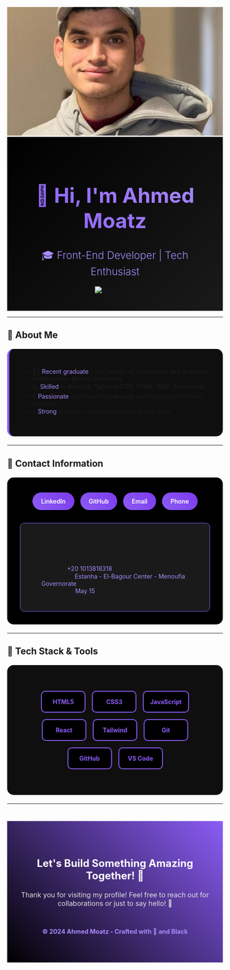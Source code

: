 <!-- 🔥 BANNER -->
<div align="center">
  <img src="image.png" alt="Ahmed Moatz Banner" style="width: 100%; height: 300px; object-fit: cover; border-radius: 0;"/>
</div>

<!-- PROFILE HEADER -->
<div align="center" style="background: linear-gradient(135deg, #000000 0%, #1a1a1a 100%); padding: 40px 20px; margin: 0;">
  <h1 style="font-size: 3rem; margin-bottom: 10px; background: linear-gradient(45deg, #8B5CF6, #A78BFA); -webkit-background-clip: text; -webkit-text-fill-color: transparent; font-weight: bold;">
    👋 Hi, I'm Ahmed Moatz
  </h1>
  <h3 style="font-size: 1.5rem; color: #A78BFA; margin-bottom: 20px; font-weight: 300;">
    🎓 Front-End Developer | Tech Enthusiast
  </h3>
  
  <img src="https://readme-typing-svg.demolab.com/?font=Fira+Code&weight=500&pause=1200&color=8B5CF6&center=true&vCenter=true&width=435&lines=Problem+Solver+%F0%9F%A7%A0;Building+Modern+Web+UIs+%F0%9F%92%BB" alt="Typing SVG" />
</div>

---

## 🧠 About Me

<div style="background: #0F0F0F; padding: 30px; border-radius: 15px; border-left: 5px solid #8B5CF6; margin: 20px 0;">
  
- 🧑‍🎓 <span style="color: #A78BFA;">Recent graduate</span> from **Faculty of Computers and Artificial Intelligence – Benha University**
- 💻 <span style="color: #A78BFA;">Skilled</span> in **React.js**, **Tailwind CSS**, **HTML**, **CSS**, **JavaScript**
- 🌱 <span style="color: #A78BFA;">Passionate</span> about learning **Next.js** and advanced front-end patterns
- ⚡ <span style="color: #A78BFA;">Strong</span> problem-solving and UI/UX design skills

</div>

---

## 📇 Contact Information

<div style="background: #000000; padding: 30px; border-radius: 15px; margin: 20px 0;">

<div align="center" style="margin-bottom: 25px;">
  <a href="https://www.linkedin.com/in/ahmed-moatz-a81b4a352" style="display: inline-block; margin: 5px; padding: 12px 20px; background: linear-gradient(45deg, #8B5CF6, #7C3AED); color: white; text-decoration: none; border-radius: 25px; font-weight: 600; transition: all 0.3s ease;">
    LinkedIn
  </a>
  <a href="https://github.com/ahmedmoatz" style="display: inline-block; margin: 5px; padding: 12px 20px; background: linear-gradient(45deg, #8B5CF6, #7C3AED); color: white; text-decoration: none; border-radius: 25px; font-weight: 600; transition: all 0.3s ease;">
    GitHub
  </a>
  <a href="mailto:moatz0742@gmail.com" style="display: inline-block; margin: 5px; padding: 12px 20px; background: linear-gradient(45deg, #8B5CF6, #7C3AED); color: white; text-decoration: none; border-radius: 25px; font-weight: 600; transition: all 0.3s ease;">
    Email
  </a>
  <a href="tel:+201013818318" style="display: inline-block; margin: 5px; padding: 12px 20px; background: linear-gradient(45deg, #8B5CF6, #7C3AED); color: white; text-decoration: none; border-radius: 25px; font-weight: 600; transition: all 0.3s ease;">
    Phone
  </a>
</div>

<div style="background: #1a1a1a; padding: 25px; border-radius: 10px; border: 1px solid #8B5CF6;">

- **📱 LinkedIn:** [linkedin.com/in/ahmed-moatz-a81b4a352](https://www.linkedin.com/in/ahmed-moatz-a81b4a352)  
- **💻 GitHub:** [github.com/ahmedmoatz](https://github.com/ahmedmoatz)  
- **📧 Email:** <span style="color: #A78BFA;">moatz0742@gmail.com</span>  
- **📞 Phone:** <span style="color: #A78BFA;">+20 1013818318</span>  
- **📍 Address:** <span style="color: #A78BFA;">Estanha - El-Bagour Center - Menoufia Governorate</span>  
- **🎂 Birthday:** <span style="color: #A78BFA;">May 15</span>

</div>

</div>

---

## 🔧 Tech Stack & Tools

<div align="center" style="background: #0F0F0F; padding: 40px; border-radius: 15px; margin: 20px 0;">

<div style="display: flex; justify-content: center; flex-wrap: wrap; gap: 15px; margin: 20px 0;">
  <div style="background: #000000; padding: 15px; border-radius: 10px; border: 2px solid #8B5CF6; min-width: 70px; text-align: center;">
    <span style="color: #8B5CF6; font-weight: bold;">HTML5</span>
  </div>
  <div style="background: #000000; padding: 15px; border-radius: 10px; border: 2px solid #8B5CF6; min-width: 70px; text-align: center;">
    <span style="color: #8B5CF6; font-weight: bold;">CSS3</span>
  </div>
  <div style="background: #000000; padding: 15px; border-radius: 10px; border: 2px solid #8B5CF6; min-width: 70px; text-align: center;">
    <span style="color: #8B5CF6; font-weight: bold;">JavaScript</span>
  </div>
  <div style="background: #000000; padding: 15px; border-radius: 10px; border: 2px solid #8B5CF6; min-width: 70px; text-align: center;">
    <span style="color: #8B5CF6; font-weight: bold;">React</span>
  </div>
  <div style="background: #000000; padding: 15px; border-radius: 10px; border: 2px solid #8B5CF6; min-width: 70px; text-align: center;">
    <span style="color: #8B5CF6; font-weight: bold;">Tailwind</span>
  </div>
  <div style="background: #000000; padding: 15px; border-radius: 10px; border: 2px solid #8B5CF6; min-width: 70px; text-align: center;">
    <span style="color: #8B5CF6; font-weight: bold;">Git</span>
  </div>
  <div style="background: #000000; padding: 15px; border-radius: 10px; border: 2px solid #8B5CF6; min-width: 70px; text-align: center;">
    <span style="color: #8B5CF6; font-weight: bold;">GitHub</span>
  </div>
  <div style="background: #000000; padding: 15px; border-radius: 10px; border: 2px solid #8B5CF6; min-width: 70px; text-align: center;">
    <span style="color: #8B5CF6; font-weight: bold;">VS Code</span>
  </div>
</div>

</div>

---

<!-- FOOTER -->
<div align="center" style="background: linear-gradient(45deg, #000000 0%, #8B5CF6 100%); padding: 50px 20px; margin-top: 40px; position: relative; overflow: hidden;">

<h3 style="color: white; font-size: 1.5rem; margin-bottom: 20px; position: relative; z-index: 2;">
  Let's Build Something Amazing Together! 🚀
</h3>

<p style="color: #E0E0E0; font-size: 1rem; position: relative; z-index: 2;">
  Thank you for visiting my profile! Feel free to reach out for collaborations or just to say hello! 👋
</p>

<br />

<p style="color: #A78BFA; font-size: 0.9rem; position: relative; z-index: 2;">
  <strong>© 2024 Ahmed Moatz - Crafted with 💜 and Black</strong>
</p>

</div>
